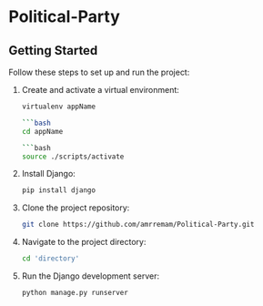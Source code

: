 # Political-Party


## Getting Started

Follow these steps to set up and run the project:

1. Create and activate a virtual environment:

   ```bash
   virtualenv appName
   
   ```bash
   cd appName
   
   ```bash
   source ./scripts/activate

2. Install Django:

   ```bash
   pip install django

3. Clone the project repository:

   ```bash
   git clone https://github.com/amrremam/Political-Party.git

4. Navigate to the project directory:

   ```bash
   cd 'directory'

5. Run the Django development server:

   ```bash
   python manage.py runserver
